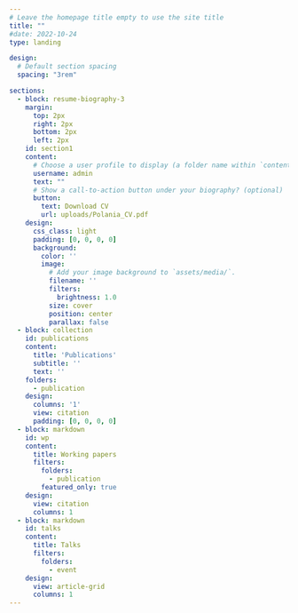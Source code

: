 ```yaml
---
# Leave the homepage title empty to use the site title
title: ""
#date: 2022-10-24
type: landing

design:
  # Default section spacing
  spacing: "3rem"

sections:
  - block: resume-biography-3
    margin:
      top: 2px
      right: 2px
      bottom: 2px
      left: 2px
    id: section1
    content:
      # Choose a user profile to display (a folder name within `content/authors/`)
      username: admin
      text: ""
      # Show a call-to-action button under your biography? (optional)
      button:
        text: Download CV
        url: uploads/Polania_CV.pdf
    design:
      css_class: light
      padding: [0, 0, 0, 0]
      background:
        color: ''
        image:
          # Add your image background to `assets/media/`.
          filename: ''
          filters:
            brightness: 1.0
          size: cover
          position: center
          parallax: false
  - block: collection
    id: publications
    content:
      title: 'Publications'
      subtitle: ''
      text: '' 
    folders:
      - publication
    design:
      columns: '1'
      view: citation
      padding: [0, 0, 0, 0]
  - block: markdown
    id: wp
    content:
      title: Working papers
      filters:
        folders:
          - publication
        featured_only: true
    design:
      view: citation
      columns: 1
  - block: markdown
    id: talks
    content:
      title: Talks
      filters:
        folders:
          - event
    design:
      view: article-grid
      columns: 1
---
```

